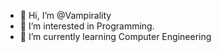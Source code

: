 - 👋 Hi, I’m @Vampirality
- 👀 I’m interested in Programming.
- 🌱 I’m currently learning Computer Engineering
